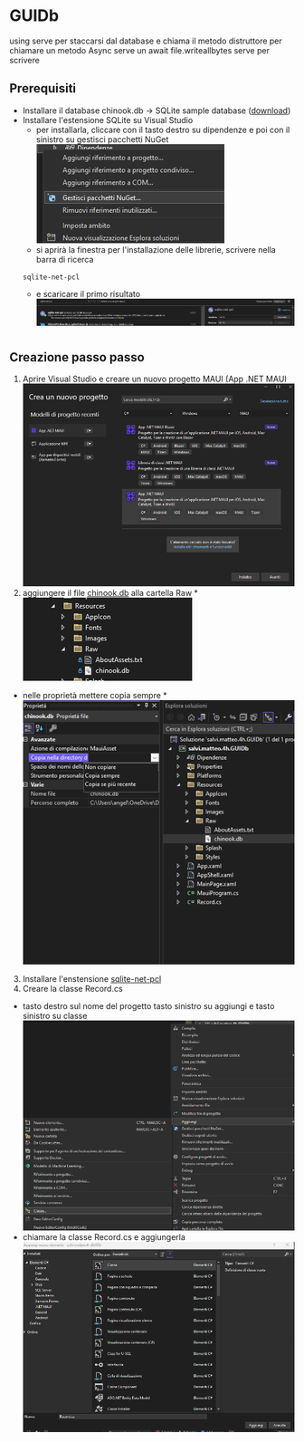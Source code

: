 # GUIDb
using serve per staccarsi dal database e chiama il metodo distruttore
per chiamare un metodo Async serve un await 
file.writeallbytes serve per scrivere
## Prerequisiti
* Installare il database chinook.db -> SQLite sample database ([download](https://www.sqlitetutorial.net/wp-content/uploads/2018/03/chinook.zip))
* Installare l'estensione SQLite su Visual Studio
  * per installarla, cliccare con il tasto destro su dipendenze e poi con il sinistro su gestisci pacchetti NuGet
  ![per libreria](https://github.com/Sateoo/GUIDb/blob/main/salvi.matteo.4h.GUIDb/salvi.matteo.4h.GUIDb/immagini/per%20libreria.png)
  * si aprirà la finestra per l'installazione delle librerie, scrivere nella barra di ricerca
  ```
  sqlite-net-pcl
  ```
  * e scaricare il primo risultato
  ![libreria](https://github.com/Sateoo/GUIDb/blob/main/salvi.matteo.4h.GUIDb/salvi.matteo.4h.GUIDb/immagini/libreria.png)
#
## Creazione passo passo
1. Aprire Visual Studio e creare un nuovo progetto MAUI (App .NET MAUI
 ![creazione MAUI](https://github.com/Sateoo/GUIDb/blob/main/salvi.matteo.4h.GUIDb/salvi.matteo.4h.GUIDb/immagini/creazione%20MAUI.png)
2. aggiungere il file [chinook.db](https://github.com/Sateoo/GUIDb/blob/main/README.md#prerequisiti) alla cartella Raw
*![Raw](https://github.com/Sateoo/GUIDb/blob/main/salvi.matteo.4h.GUIDb/salvi.matteo.4h.GUIDb/immagini/Raw.png)
 * nelle proprietà mettere copia sempre
*![copia sempre](https://github.com/Sateoo/GUIDb/blob/main/salvi.matteo.4h.GUIDb/salvi.matteo.4h.GUIDb/immagini/copia%20sempre.png)
3. Installare l'enstensione [sqlite-net-pcl](https://github.com/Sateoo/GUIDb/blob/main/README.md#prerequisiti)
4. Creare la classe Record.cs
 * tasto destro sul nome del progetto tasto sinistro su aggiungi e tasto sinistro su classe
 ![aggiungi classe](https://github.com/Sateoo/GUIDb/blob/main/salvi.matteo.4h.GUIDb/salvi.matteo.4h.GUIDb/immagini/aggiungi%20classe.png)
 * chiamare la classe Record.cs e aggiungerla
 ![classe](https://github.com/Sateoo/GUIDb/blob/main/salvi.matteo.4h.GUIDb/salvi.matteo.4h.GUIDb/immagini/classe.png)

